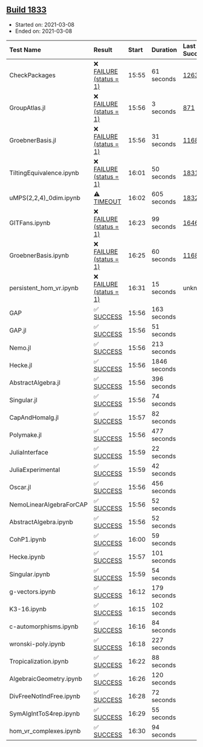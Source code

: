 ## [Build 1833](https://oscarci.mathematik.uni-kl.de/job/oscar-stable/1833/)

* Started on: 2021-03-08
* Ended on: 2021-03-08

| Test Name    | Result | Start | Duration | Last Success | First Failure |
|:-------------|:-------|:------|:---------|:-------------|:--------------|
| CheckPackages | ❌ [FAILURE (status = 1)](https://oscarci.mathematik.uni-kl.de/job/oscar-stable/1833/artifact/logs/build-1833/CheckPackages.log) | 15:55 | 61 seconds | [1263](https://oscarci.mathematik.uni-kl.de/job/oscar-stable/1263/) | [1264](https://oscarci.mathematik.uni-kl.de/job/oscar-stable/1264/) |
| GroupAtlas.jl | ❌ [FAILURE (status = 1)](https://oscarci.mathematik.uni-kl.de/job/oscar-stable/1833/artifact/logs/build-1833/GroupAtlas.jl.log) | 15:56 | 3 seconds | [871](https://oscarci.mathematik.uni-kl.de/job/oscar-stable/871/) | [872](https://oscarci.mathematik.uni-kl.de/job/oscar-stable/872/) |
| GroebnerBasis.jl | ❌ [FAILURE (status = 1)](https://oscarci.mathematik.uni-kl.de/job/oscar-stable/1833/artifact/logs/build-1833/GroebnerBasis.jl.log) | 15:56 | 31 seconds | [1168](https://oscarci.mathematik.uni-kl.de/job/oscar-stable/1168/) | [1169](https://oscarci.mathematik.uni-kl.de/job/oscar-stable/1169/) |
| TiltingEquivalence.ipynb | ❌ [FAILURE (status = 1)](https://oscarci.mathematik.uni-kl.de/job/oscar-stable/1833/artifact/logs/build-1833/TiltingEquivalence.ipynb.log) | 16:01 | 50 seconds | [1831](https://oscarci.mathematik.uni-kl.de/job/oscar-stable/1831/) | [1832](https://oscarci.mathematik.uni-kl.de/job/oscar-stable/1832/) |
| uMPS(2,2,4)_0dim.ipynb | ⚠ [TIMEOUT](https://oscarci.mathematik.uni-kl.de/job/oscar-stable/1833/artifact/logs/build-1833/uMPS-2-2-4-_0dim.ipynb.log) | 16:02 | 605 seconds | [1832](https://oscarci.mathematik.uni-kl.de/job/oscar-stable/1832/) | [1833](https://oscarci.mathematik.uni-kl.de/job/oscar-stable/1833/) |
| GITFans.ipynb | ❌ [FAILURE (status = 1)](https://oscarci.mathematik.uni-kl.de/job/oscar-stable/1833/artifact/logs/build-1833/GITFans.ipynb.log) | 16:23 | 99 seconds | [1646](https://oscarci.mathematik.uni-kl.de/job/oscar-stable/1646/) | [1647](https://oscarci.mathematik.uni-kl.de/job/oscar-stable/1647/) |
| GroebnerBasis.ipynb | ❌ [FAILURE (status = 1)](https://oscarci.mathematik.uni-kl.de/job/oscar-stable/1833/artifact/logs/build-1833/GroebnerBasis.ipynb.log) | 16:25 | 60 seconds | [1168](https://oscarci.mathematik.uni-kl.de/job/oscar-stable/1168/) | [1169](https://oscarci.mathematik.uni-kl.de/job/oscar-stable/1169/) |
| persistent_hom_vr.ipynb | ❌ [FAILURE (status = 1)](https://oscarci.mathematik.uni-kl.de/job/oscar-stable/1833/artifact/logs/build-1833/persistent_hom_vr.ipynb.log) | 16:31 | 15 seconds | unknown | unknown |
| GAP | ✅ [SUCCESS](https://oscarci.mathematik.uni-kl.de/job/oscar-stable/1833/artifact/logs/build-1833/GAP.log) | 15:56 | 163 seconds |  |  |
| GAP.jl | ✅ [SUCCESS](https://oscarci.mathematik.uni-kl.de/job/oscar-stable/1833/artifact/logs/build-1833/GAP.jl.log) | 15:56 | 51 seconds |  |  |
| Nemo.jl | ✅ [SUCCESS](https://oscarci.mathematik.uni-kl.de/job/oscar-stable/1833/artifact/logs/build-1833/Nemo.jl.log) | 15:56 | 213 seconds |  |  |
| Hecke.jl | ✅ [SUCCESS](https://oscarci.mathematik.uni-kl.de/job/oscar-stable/1833/artifact/logs/build-1833/Hecke.jl.log) | 15:56 | 1846 seconds |  |  |
| AbstractAlgebra.jl | ✅ [SUCCESS](https://oscarci.mathematik.uni-kl.de/job/oscar-stable/1833/artifact/logs/build-1833/AbstractAlgebra.jl.log) | 15:56 | 396 seconds |  |  |
| Singular.jl | ✅ [SUCCESS](https://oscarci.mathematik.uni-kl.de/job/oscar-stable/1833/artifact/logs/build-1833/Singular.jl.log) | 15:56 | 74 seconds |  |  |
| CapAndHomalg.jl | ✅ [SUCCESS](https://oscarci.mathematik.uni-kl.de/job/oscar-stable/1833/artifact/logs/build-1833/CapAndHomalg.jl.log) | 15:57 | 82 seconds |  |  |
| Polymake.jl | ✅ [SUCCESS](https://oscarci.mathematik.uni-kl.de/job/oscar-stable/1833/artifact/logs/build-1833/Polymake.jl.log) | 15:56 | 477 seconds |  |  |
| JuliaInterface | ✅ [SUCCESS](https://oscarci.mathematik.uni-kl.de/job/oscar-stable/1833/artifact/logs/build-1833/JuliaInterface.log) | 15:59 | 22 seconds |  |  |
| JuliaExperimental | ✅ [SUCCESS](https://oscarci.mathematik.uni-kl.de/job/oscar-stable/1833/artifact/logs/build-1833/JuliaExperimental.log) | 15:59 | 42 seconds |  |  |
| Oscar.jl | ✅ [SUCCESS](https://oscarci.mathematik.uni-kl.de/job/oscar-stable/1833/artifact/logs/build-1833/Oscar.jl.log) | 15:56 | 456 seconds |  |  |
| NemoLinearAlgebraForCAP | ✅ [SUCCESS](https://oscarci.mathematik.uni-kl.de/job/oscar-stable/1833/artifact/logs/build-1833/NemoLinearAlgebraForCAP.log) | 15:56 | 52 seconds |  |  |
| AbstractAlgebra.ipynb | ✅ [SUCCESS](https://oscarci.mathematik.uni-kl.de/job/oscar-stable/1833/artifact/logs/build-1833/AbstractAlgebra.ipynb.log) | 15:56 | 52 seconds |  |  |
| CohP1.ipynb | ✅ [SUCCESS](https://oscarci.mathematik.uni-kl.de/job/oscar-stable/1833/artifact/logs/build-1833/CohP1.ipynb.log) | 16:00 | 59 seconds |  |  |
| Hecke.ipynb | ✅ [SUCCESS](https://oscarci.mathematik.uni-kl.de/job/oscar-stable/1833/artifact/logs/build-1833/Hecke.ipynb.log) | 15:57 | 101 seconds |  |  |
| Singular.ipynb | ✅ [SUCCESS](https://oscarci.mathematik.uni-kl.de/job/oscar-stable/1833/artifact/logs/build-1833/Singular.ipynb.log) | 15:59 | 54 seconds |  |  |
| g-vectors.ipynb | ✅ [SUCCESS](https://oscarci.mathematik.uni-kl.de/job/oscar-stable/1833/artifact/logs/build-1833/g-vectors.ipynb.log) | 16:12 | 179 seconds |  |  |
| K3-16.ipynb | ✅ [SUCCESS](https://oscarci.mathematik.uni-kl.de/job/oscar-stable/1833/artifact/logs/build-1833/K3-16.ipynb.log) | 16:15 | 102 seconds |  |  |
| c-automorphisms.ipynb | ✅ [SUCCESS](https://oscarci.mathematik.uni-kl.de/job/oscar-stable/1833/artifact/logs/build-1833/c-automorphisms.ipynb.log) | 16:16 | 84 seconds |  |  |
| wronski-poly.ipynb | ✅ [SUCCESS](https://oscarci.mathematik.uni-kl.de/job/oscar-stable/1833/artifact/logs/build-1833/wronski-poly.ipynb.log) | 16:18 | 227 seconds |  |  |
| Tropicalization.ipynb | ✅ [SUCCESS](https://oscarci.mathematik.uni-kl.de/job/oscar-stable/1833/artifact/logs/build-1833/Tropicalization.ipynb.log) | 16:22 | 88 seconds |  |  |
| AlgebraicGeometry.ipynb | ✅ [SUCCESS](https://oscarci.mathematik.uni-kl.de/job/oscar-stable/1833/artifact/logs/build-1833/AlgebraicGeometry.ipynb.log) | 16:26 | 120 seconds |  |  |
| DivFreeNotIndFree.ipynb | ✅ [SUCCESS](https://oscarci.mathematik.uni-kl.de/job/oscar-stable/1833/artifact/logs/build-1833/DivFreeNotIndFree.ipynb.log) | 16:28 | 72 seconds |  |  |
| SymAlgIntToS4rep.ipynb | ✅ [SUCCESS](https://oscarci.mathematik.uni-kl.de/job/oscar-stable/1833/artifact/logs/build-1833/SymAlgIntToS4rep.ipynb.log) | 16:29 | 55 seconds |  |  |
| hom_vr_complexes.ipynb | ✅ [SUCCESS](https://oscarci.mathematik.uni-kl.de/job/oscar-stable/1833/artifact/logs/build-1833/hom_vr_complexes.ipynb.log) | 16:30 | 94 seconds |  |  |
